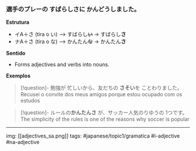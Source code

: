 ### 選手のプレーの **すばらしさ**に かんどうしました。

**Estrutura**
- イA＋さ (tira o い) —> すばらし~~い~~ → すばらし**さ**
- ナA＋さ (tira o な) —> かんたん~~な~~ → かんたん**さ**

**Sentido**
- Forms adjectives and verbs into nouns.

**Exemplos**
>[!question]- 勉強が 忙しいから、友だちの **さそい**を ことわりました。
> Recusei o convite dos meus amigos porque estou ocupado com os estudos

>[!question]- ルールの**かんたんさ** が、サッカー人気のりゆうの 1つです。
> The simplicity of the rules is one of the reasons why soccer is popular

---
img: [[adjectives_sa.png]]
tags: #japanese/topic1/gramatica #i-adjective #na-adjective 
